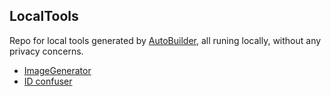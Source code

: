 ## LocalTools
Repo for local tools generated by [AutoBuilder](https://github.com/wa008/AutoBuilder/tree/main), all runing locally, without any privacy concerns.
+ [ImageGenerator](https://informal.top/LocalTools/ImageGenerator/)
+ [ID confuser](https://informal.top/LocalTools/ID_confuser/)
